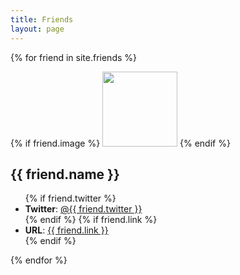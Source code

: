 ```yaml
---
title: Friends
layout: page
---
```


{% for friend in site.friends %}
<div class="friend">
    {% if friend.image %}
        <img src="{{ site.baseurl }}{{friend.image}}" width="120">
    {% endif %}
    <h2>{{ friend.name }}</h2>
    <ul>
        {% if friend.twitter %}
            <li><strong>Twitter</strong>:
                <a href="https://twitter.com/{{ friend.twitter }}">@{{ friend.twitter }}</a>
            </li>
        {% endif %}
        {% if friend.link %}
            <li><strong>URL</strong>:
                <a href="{{ friend.link }}">{{ friend.link }}</a>
            </li>
        {% endif %}
    </ul>
</div>
{% endfor %}
